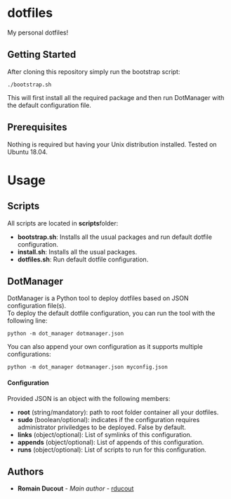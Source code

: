 # dotfiles

My personal dotfiles!

## Getting Started

After cloning this repository simply run the bootstrap script:

```
./bootstrap.sh
```
This will first install all the required package and then run DotManager with the default configuration file.

## Prerequisites

Nothing is required but having your Unix distribution installed.
Tested on Ubuntu 18.04.

# Usage

## Scripts

All scripts are located in **scripts**folder:
- **bootstrap.sh**: Installs all the usual packages and run default dotfile configuration.
- **install.sh**: Installs all the usual packages.
- **dotfiles.sh**: Run default dotfile configuration.

## DotManager

DotManager is a Python tool to deploy dotfiles based on JSON configuration file(s).  
To deploy the default dotfile configuration, you can run the tool with the following line:
```
python -m dot_manager dotmanager.json
```
You can also append your own configuration as it supports multiple configurations:
```
python -m dot_manager dotmanager.json myconfig.json
```

#### Configuration
Provided JSON is an object with the following members:
 - **root** (string/mandatory): path to root folder container all your dotfiles.
 - **sudo** (boolean/optional): indicates if the configuration requires administrator priviledges to be deployed. False by default.
 - **links** (object/optional): List of symlinks of this configuration.
 - **appends** (object/optional): List of appends of this configuration.
 - **runs** (object/optional): List of scripts to run for this configuration.

## Authors

* **Romain Ducout** - *Main author* - [rducout](https://github.com/rducout)

